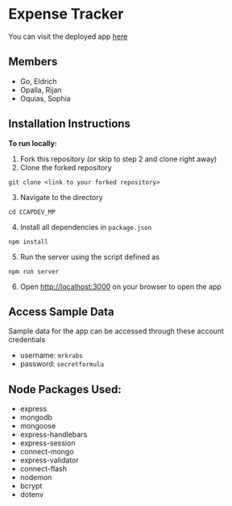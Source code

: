 # Expense Tracker

You can visit the deployed app [here](https://expense-cracker.herokuapp.com/)

## Members
- Go, Eldrich
- Opalla, Rijan
- Oquias, Sophia

## Installation Instructions 
**To run locally:** 
1. Fork this repository (or skip to step 2 and clone right away)
2. Clone the forked repository 
```shell
git clone <link to your forked repository>
```
3. Navigate to the directory
```shell
cd CCAPDEV_MP
```
4. Install all dependencies in `package.json` 
```shell
npm install
```
5. Run the server using the script defined as 
```shell
npm run server
```
6. Open [http://localhost:3000](http://localhost:3000) on your browser to open the app

## Access Sample Data
Sample data for the app can be accessed through these account credentials
- username: `mrkrabs`
- password: `secretformula`

## Node Packages Used: 
- express
- mongodb
- mongoose
- express-handlebars
- express-session
- connect-mongo
- express-validator
- connect-flash
- nodemon
- bcrypt
- dotenv